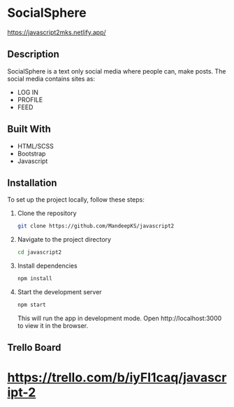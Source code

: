 
# SocialSphere 
https://javascript2mks.netlify.app/

## Description 
SocialSphere is a text only social media where people can, make posts.
The social media contains sites as:
- LOG IN
- PROFILE
- FEED

## Built With

- HTML/SCSS
- Bootstrap
- Javascript

## Installation
To set up the project locally, follow these steps:

1.  Clone the repository
    ```bash
    git clone https://github.com/MandeepKS/javascript2
    ```

2.  Navigate to the project directory
    ```bash
    cd javascript2
    ```

3.  Install dependencies
    ```bash
    npm install
    ```

4.  Start the development server
    ```bash
    npm start
    ```
    This will run the app in development mode. Open http://localhost:3000 to view it in the browser.

## Trello Board
https://trello.com/b/iyFI1caq/javascript-2
=======
